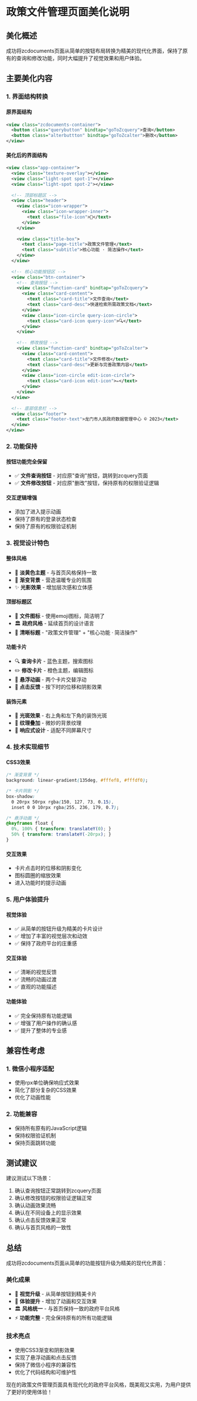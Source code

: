 # 政策文件管理页面美化说明

## 美化概述

成功将zcdocuments页面从简单的按钮布局转换为精美的现代化界面，保持了原有的查询和修改功能，同时大幅提升了视觉效果和用户体验。

## 主要美化内容

### 1. 界面结构转换

#### 原界面结构
```xml
<view class="zcdocuments-container">
  <button class="querybutton" bindtap="goToZcquery">查询</button>
  <button class="alterbuttton" bindtap="goToZcalter">删改</button>
</view>
```

#### 美化后的界面结构
```xml
<view class="app-container">
  <view class="texture-overlay"></view>
  <view class="light-spot spot-1"></view>
  <view class="light-spot spot-2"></view>
  
  <!-- 顶部标题区 -->
  <view class="header">
    <view class="icon-wrapper">
      <view class="icon-wrapper-inner">
        <text class="file-icon">📁</text>
      </view>
    </view>
    
    <view class="title-box">
      <text class="page-title">政策文件管理</text>
      <text class="subtitle">核心功能 · 简洁操作</text>
    </view>
  </view>
  
  <!-- 核心功能按钮区 -->
  <view class="btn-container">
    <!-- 查询按钮 -->
    <view class="function-card" bindtap="goToZcquery">
      <view class="card-content">
        <text class="card-title">文件查询</text>
        <text class="card-desc">快速检索所需政策文档</text>
      </view>
      <view class="icon-circle query-icon-circle">
        <text class="card-icon query-icon">🔍</text>
      </view>
    </view>
    
    <!-- 修改按钮 -->
    <view class="function-card" bindtap="goToZcalter">
      <view class="card-content">
        <text class="card-title">文件修改</text>
        <text class="card-desc">更新与完善政策内容</text>
      </view>
      <view class="icon-circle edit-icon-circle">
        <text class="card-icon edit-icon">✏️</text>
      </view>
    </view>
  </view>
  
  <!-- 底部信息栏 -->
  <view class="footer">
    <text class="footer-text">龙门市人民政府数据管理中心 © 2023</text>
  </view>
</view>
```

### 2. 功能保持

#### 按钮功能完全保留
- ✅ **文件查询按钮** - 对应原"查询"按钮，跳转到zcquery页面
- ✅ **文件修改按钮** - 对应原"删改"按钮，保持原有的权限验证逻辑

#### 交互逻辑增强
- 添加了进入提示动画
- 保持了原有的登录状态检查
- 保持了原有的权限验证机制

### 3. 视觉设计特色

#### 整体风格
- 🎨 **淡黄色主题** - 与首页风格保持一致
- 🌟 **渐变背景** - 营造温暖专业的氛围
- ✨ **光影效果** - 增加层次感和立体感

#### 顶部标题区
- 📁 **文件图标** - 使用emoji图标，简洁明了
- 🏛️ **政府风格** - 延续首页的设计语言
- 📝 **清晰标题** - "政策文件管理" + "核心功能 · 简洁操作"

#### 功能卡片
- 🔍 **查询卡片** - 蓝色主题，搜索图标
- ✏️ **修改卡片** - 橙色主题，编辑图标
- 💫 **悬浮动画** - 两个卡片交替浮动
- 🎯 **点击反馈** - 按下时的位移和阴影效果

#### 装饰元素
- 🌟 **光斑效果** - 右上角和左下角的装饰光斑
- 🎨 **纹理叠加** - 微妙的背景纹理
- 📱 **响应式设计** - 适配不同屏幕尺寸

### 4. 技术实现细节

#### CSS3效果
```css
/* 渐变背景 */
background: linear-gradient(135deg, #fffef8, #fffdf0);

/* 卡片阴影 */
box-shadow: 
  0 20rpx 50rpx rgba(150, 127, 73, 0.15),
  inset 0 0 10rpx rgba(255, 236, 179, 0.7);

/* 悬浮动画 */
@keyframes float {
  0%, 100% { transform: translateY(0); }
  50% { transform: translateY(-20rpx); }
}
```

#### 交互效果
- 卡片点击时的位移和阴影变化
- 图标圆圈的缩放效果
- 进入功能时的提示动画

### 5. 用户体验提升

#### 视觉体验
- ✅ 从简单的按钮升级为精美的卡片设计
- ✅ 增加了丰富的视觉层次和动效
- ✅ 保持了政府平台的庄重感

#### 交互体验
- ✅ 清晰的视觉反馈
- ✅ 流畅的动画过渡
- ✅ 直观的功能描述

#### 功能体验
- ✅ 完全保持原有功能逻辑
- ✅ 增强了用户操作的确认感
- ✅ 提升了整体的专业感

## 兼容性考虑

### 1. 微信小程序适配
- 使用rpx单位确保响应式效果
- 简化了部分复杂的CSS效果
- 优化了动画性能

### 2. 功能兼容
- 保持所有原有的JavaScript逻辑
- 保持权限验证机制
- 保持页面跳转功能

## 测试建议

建议测试以下场景：
1. 确认查询按钮正常跳转到zcquery页面
2. 确认修改按钮的权限验证逻辑正常
3. 确认动画效果流畅
4. 确认在不同设备上的显示效果
5. 确认点击反馈效果正常
6. 确认与首页风格的一致性

## 总结

成功将zcdocuments页面从简单的功能按钮升级为精美的现代化界面：

### 美化成果
- 🎨 **视觉升级** - 从简单按钮到精美卡片
- 🚀 **体验提升** - 增加了动画和交互效果
- 🏛️ **风格统一** - 与首页保持一致的政府平台风格
- ⚡ **功能完整** - 完全保持原有的所有功能逻辑

### 技术亮点
- 使用CSS3渐变和阴影效果
- 实现了悬浮动画和点击反馈
- 保持了微信小程序的兼容性
- 优化了代码结构和可维护性

现在的政策文件管理页面具有现代化的政府平台风格，既美观又实用，为用户提供了更好的使用体验！ 